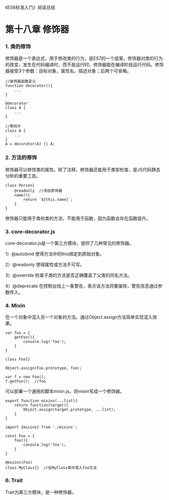 《ES6标准入门》阅读总结

# 第十八章 修饰器

### 1. 类的修饰

修饰器是一个表达式，用于修改类的行为，是ES7的一个提案。修饰器对类的行为的改变，发生在代码编译时，而不是运行时。修饰器能在编译阶段运行代码。修饰器接受3个参数：目标对象，属性名，描述对象；后两个可省略。

```
//装饰器函数定义
function decorator(){
    ...
}

@decorator
class A {
    ...
}

//等同于
class A {
    ...
}
A = decorator(A) || A;
```

### 2. 方法的修饰

修饰器可以修饰类的属性。除了注释，修饰器还能用于类型检查，是JS代码静态分析的重要工具。

```
class Person{
    @readonly  //添加修饰器
    name(){
        return `${this.name}`;
    }
}
```

修饰器只能用于类和类的方法，不能用于函数，因为函数会存在函数提升。

### 3. core-decorator.js

core-decorator.js是一个第三方模块，提供了几种常见的修饰器。

1）@autobind 使得方法中的this绑定到原始对象。

2）@readonly 使得属性或方法不可写。

3）@override 检查子类的方法是否正确覆盖了父类的同名方法。

4）@deprecate 在控制台线上一条警告，表示该方法将要废除，警告信息通过参数传入。

### 4. Mixin

在一个对象中混入另一个对象的方法。通过Object.assign方法简单实现混入效果。

```
var foo = {
	getFoo(){
		console.log('foo');
	}
}

class Foo{}

Object.assign(Foo.prototype, foo);

var f = new Foo();
f.getFoo();  //foo
```

可以部署一个通用的脚本mixin.js，将mixin写成一个修饰器。

```
export function mixins(...list){
    return function(target){
        Object.assign(target.prototype, ...list);
    }
}
```

```
import {mixins} from './mixins';

const Foo = {
    foo(){
        console.log('foo');
    }
}

@mixins(Foo)
class MyClass{}  //在MyClass类中混入foo方法
```

### 6. Trait

Trait为第三方模块，是一种修饰器。



